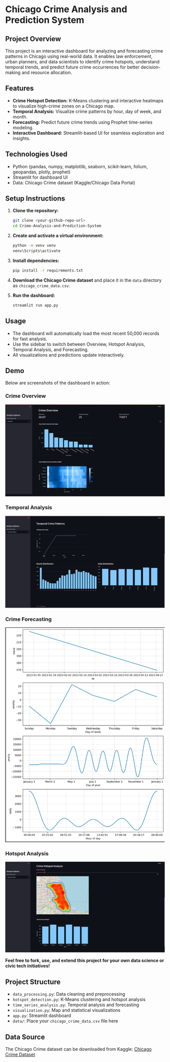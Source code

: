 # Chicago Crime Analysis and Prediction System

## Project Overview
This project is an interactive dashboard for analyzing and forecasting crime patterns in Chicago using real-world data. It enables law enforcement, urban planners, and data scientists to identify crime hotspots, understand temporal trends, and predict future crime occurrences for better decision-making and resource allocation.

## Features
- **Crime Hotspot Detection:** K-Means clustering and interactive heatmaps to visualize high-crime zones on a Chicago map.
- **Temporal Analysis:** Visualize crime patterns by hour, day of week, and month.
- **Forecasting:** Predict future crime trends using Prophet time-series modeling.
- **Interactive Dashboard:** Streamlit-based UI for seamless exploration and insights.

## Technologies Used
- Python (pandas, numpy, matplotlib, seaborn, scikit-learn, folium, geopandas, plotly, prophet)
- Streamlit for dashboard UI
- Data: Chicago Crime dataset (Kaggle/Chicago Data Portal)

## Setup Instructions

1. **Clone the repository:**
   ```bash
   git clone <your-github-repo-url>
   cd Crime-Analysis-and-Prediction-System
   ```

2. **Create and activate a virtual environment:**
   ```bash
   python -m venv venv
   venv\Scripts\activate
   ```

3. **Install dependencies:**
   ```bash
   pip install -r requirements.txt
   ```

4. **Download the Chicago Crime dataset** and place it in the `data` directory as `chicago_crime_data.csv`.

5. **Run the dashboard:**
   ```bash
   streamlit run app.py
   ```

## Usage
- The dashboard will automatically load the most recent 50,000 records for fast analysis.
- Use the sidebar to switch between Overview, Hotspot Analysis, Temporal Analysis, and Forecasting.
- All visualizations and predictions update interactively.

## Demo
Below are screenshots of the dashboard in action:

### Crime Overview
![Crime Overview](overview.png)

### Temporal Analysis
![Temporal Analysis](temporal.png)

### Crime Forecasting
![Crime Forecasting](forecasting.png)

### Hotspot Analysis
![Hotspot Analysis](hotspot.png)



**Feel free to fork, use, and extend this project for your own data science or civic tech initiatives!**

## Project Structure

- `data_processing.py`: Data cleaning and preprocessing
- `hotspot_detection.py`: K-Means clustering and hotspot analysis
- `time_series_analysis.py`: Temporal analysis and forecasting
- `visualization.py`: Map and statistical visualizations
- `app.py`: Streamlit dashboard
- `data/`: Place your `chicago_crime_data.csv` file here

## Data Source

The Chicago Crime dataset can be downloaded from Kaggle: [Chicago Crime Dataset](https://www.kaggle.com/datasets/chicago/chicago-crime) 